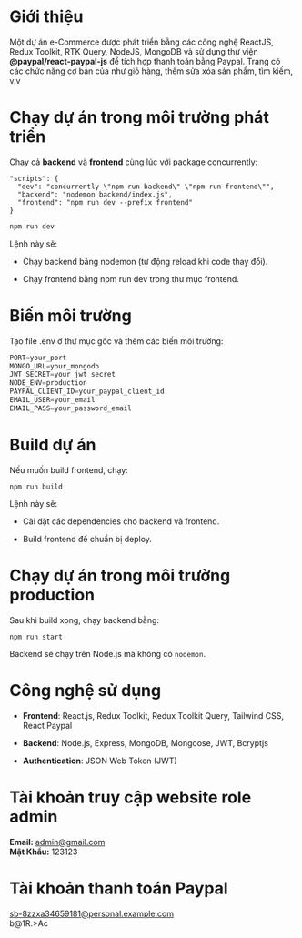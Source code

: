 # Giới thiệu

Một dự án e-Commerce được phát triển bằng các công nghệ ReactJS, Redux Toolkit, RTK Query, NodeJS, MongoDB và sử dụng thư viện **@paypal/react-paypal-js** để tích hợp thanh toán bằng Paypal. Trang có các chức năng cơ bản của như giỏ hàng, thêm sửa xóa sản phẩm, tìm kiếm, v.v

# Chạy dự án trong môi trường phát triển

Chạy cả **backend** và **frontend** cùng lúc với package concurrently:

```
"scripts": {
  "dev": "concurrently \"npm run backend\" \"npm run frontend\"",
  "backend": "nodemon backend/index.js",
  "frontend": "npm run dev --prefix frontend"
}
```

```js
npm run dev
```
Lệnh này sẽ:

- Chạy backend bằng nodemon (tự động reload khi code thay đổi).

- Chạy frontend bằng npm run dev trong thư mục frontend.

# Biến môi trường

Tạo file .env ở thư mục gốc và thêm các biến môi trường:

```js
PORT=your_port
MONGO_URL=your_mongodb
JWT_SECRET=your_jwt_secret
NODE_ENV=production
PAYPAL_CLIENT_ID=your_paypal_client_id
EMAIL_USER=your_email
EMAIL_PASS=your_password_email
```

# Build dự án

Nếu muốn build frontend, chạy:

```
npm run build
```

Lệnh này sẽ:

- Cài đặt các dependencies cho backend và frontend.

- Build frontend để chuẩn bị deploy.

# Chạy dự án trong môi trường production

Sau khi build xong, chạy backend bằng:

```
npm run start
```

Backend sẽ chạy trên Node.js mà không có `nodemon`.

#  Công nghệ sử dụng

- **Frontend**: React.js, Redux Toolkit, Redux Toolkit Query, Tailwind CSS, React Paypal

- **Backend**: Node.js, Express, MongoDB, Mongoose, JWT, Bcryptjs

- **Authentication**: JSON Web Token (JWT)

# Tài khoản truy cập website role admin

**Email:** admin@gmail.com    
**Mật Khẩu:** 123123

# Tài khoản thanh toán Paypal

sb-8zzxa34659181@personal.example.com  
b@1R.>Ac